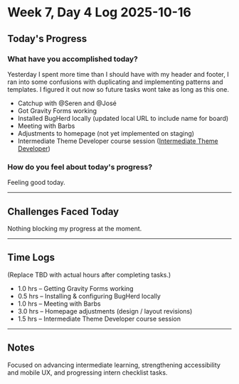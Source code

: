 # Week 7, Day 4 Log 2025-10-16

## Today's Progress

### What have you accomplished today?

Yesterday I spent more time than I should have with my header and footer, I ran into some confusions with duplicating and implementing patterns and templates. I figured it out now so future tasks wont take as long as this one.

-   Catchup with @Seren and @José
-   Got Gravity Forms working
-   Installed BugHerd locally (updated local URL to include name for board)
-   Meeting with Barbs
-   Adjustments to homepage (not yet implemented on staging)
-   Intermediate Theme Developer course session ([Intermediate Theme Developer](https://learn.wordpress.org/course/intermediate-theme-developer/))

### How do you feel about today's progress?

Feeling good today.

---

## Challenges Faced Today

Nothing blocking my progress at the moment.

---

## Time Logs

(Replace TBD with actual hours after completing tasks.)

-   1.0 hrs – Getting Gravity Forms working
-   0.5 hrs – Installing & configuring BugHerd locally
-   1.0 hrs – Meeting with Barbs
-   3.0 hrs – Homepage adjustments (design / layout revisions)
-   1.5 hrs – Intermediate Theme Developer course session

---

## Notes

Focused on advancing intermediate learning, strengthening accessibility and mobile UX, and progressing intern checklist tasks.
